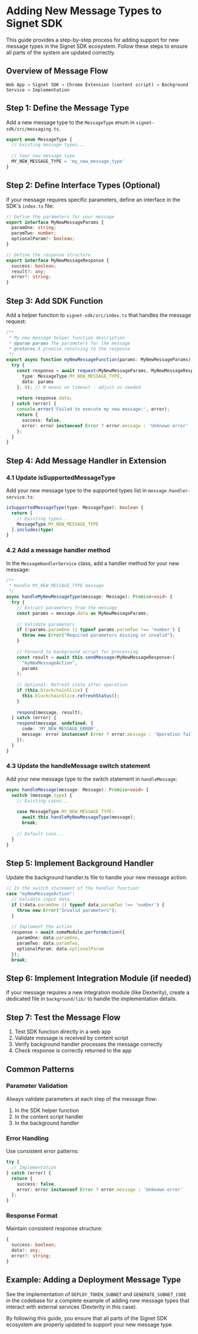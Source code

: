 # Adding New Message Types to Signet SDK

This guide provides a step-by-step process for adding support for new message types in the Signet SDK ecosystem. Follow these steps to ensure all parts of the system are updated correctly.

## Overview of Message Flow

```
Web App → Signet SDK → Chrome Extension (content script) → Background Service → Implementation
```

## Step 1: Define the Message Type

Add a new message type to the `MessageType` enum in `signet-sdk/src/messaging.ts`.

```typescript
export enum MessageType {
  // Existing message types...
  
  // Your new message type
  MY_NEW_MESSAGE_TYPE = 'my_new_message_type'
}
```

## Step 2: Define Interface Types (Optional)

If your message requires specific parameters, define an interface in the SDK's `index.ts` file:

```typescript
// Define the parameters for your message
export interface MyNewMessageParams {
  paramOne: string;
  paramTwo: number;
  optionalParam?: boolean;
}

// Define the response structure
export interface MyNewMessageResponse {
  success: boolean;
  result?: any;
  error?: string;
}
```

## Step 3: Add SDK Function

Add a helper function to `signet-sdk/src/index.ts` that handles the message request:

```typescript
/**
 * My new message helper function description
 * @param params The parameters for the message
 * @returns A promise resolving to the response
 */
export async function myNewMessageFunction(params: MyNewMessageParams): Promise<MyNewMessageResponse> {
  try {
    const response = await request<MyNewMessageParams, MyNewMessageResponse>({
      type: MessageType.MY_NEW_MESSAGE_TYPE,
      data: params
    }, 0); // 0 means no timeout - adjust as needed
    
    return response.data;
  } catch (error) {
    console.error('Failed to execute my new message:', error);
    return {
      success: false,
      error: error instanceof Error ? error.message : 'Unknown error'
    };
  }
}
```

## Step 4: Add Message Handler in Extension

### 4.1 Update isSupportedMessageType

Add your new message type to the supported types list in `message-handler-service.ts`:

```typescript
isSupportedMessageType(type: MessageType): boolean {
  return [
    // Existing types...
    MessageType.MY_NEW_MESSAGE_TYPE
  ].includes(type)
}
```

### 4.2 Add a message handler method

In the `MessageHandlerService` class, add a handler method for your new message:

```typescript
/**
 * Handle MY_NEW_MESSAGE_TYPE message
 */
async handleMyNewMessageType(message: Message): Promise<void> {
  try {
    // Extract parameters from the message
    const params = message.data as MyNewMessageParams;
    
    // Validate parameters
    if (!params.paramOne || typeof params.paramTwo !== 'number') {
      throw new Error("Required parameters missing or invalid");
    }
    
    // Forward to background script for processing
    const result = await this.sendMessage<MyNewMessageResponse>(
      "myNewMessageAction", 
      params
    );
    
    // Optional: Refresh state after operation
    if (this.blockchainSlice) {
      this.blockchainSlice.refreshStatus();
    }
    
    respond(message, result);
  } catch (error) {
    respond(message, undefined, {
      code: 'MY_NEW_MESSAGE_ERROR',
      message: error instanceof Error ? error.message : 'Operation failed'
    });
  }
}
```

### 4.3 Update the handleMessage switch statement

Add your new message type to the switch statement in `handleMessage`:

```typescript
async handleMessage(message: Message): Promise<void> {
  switch (message.type) {
    // Existing cases...
    
    case MessageType.MY_NEW_MESSAGE_TYPE:
      await this.handleMyNewMessageType(message);
      break;
      
    // Default case...
  }
}
```

## Step 5: Implement Background Handler

Update the background handler.ts file to handle your new message action:

```typescript
// In the switch statement of the handler function:
case "myNewMessageAction":
  // Validate input data
  if (!data.paramOne || typeof data.paramTwo !== 'number') {
    throw new Error("Invalid parameters");
  }
  
  // Implement the action
  response = await someModule.performAction({
    paramOne: data.paramOne,
    paramTwo: data.paramTwo,
    optionalParam: data.optionalParam
  });
  break;
```

## Step 6: Implement Integration Module (if needed)

If your message requires a new integration module (like Dexterity), create a dedicated file in `background/lib/` to handle the implementation details.

## Step 7: Test the Message Flow

1. Test SDK function directly in a web app
2. Validate message is received by content script
3. Verify background handler processes the message correctly
4. Check response is correctly returned to the app

## Common Patterns

### Parameter Validation

Always validate parameters at each step of the message flow:
1. In the SDK helper function
2. In the content script handler
3. In the background handler

### Error Handling 

Use consistent error patterns:
```typescript
try {
  // Implementation
} catch (error) {
  return {
    success: false,
    error: error instanceof Error ? error.message : 'Unknown error'
  };
}
```

### Response Format

Maintain consistent response structure:
```typescript
{
  success: boolean;
  data?: any;
  error?: string;
}
```

## Example: Adding a Deployment Message Type

See the implementation of `DEPLOY_TOKEN_SUBNET` and `GENERATE_SUBNET_CODE` in the codebase for a complete example of adding new message types that interact with external services (Dexterity in this case).

By following this guide, you ensure that all parts of the Signet SDK ecosystem are properly updated to support your new message type.